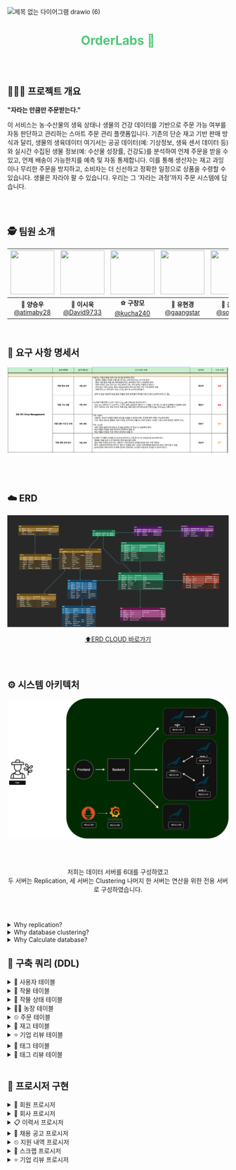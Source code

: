 ![제목 없는 다이어그램 drawio (6)](https://github.com/user-attachments/assets/ef0f38de-3cbd-496c-9786-5433ce05b41c)
<h1 align="center" style="color: #50C878;"> OrderLabs 🌿</h1>


<br><br>




## 🧑🏻‍🌾 프로젝트 개요

<div>
  
  **"자라는 만큼만 주문받는다."** <br>
</div>

이 서비스는 농·수산물의 생육 상태나 생물의 건강 데이터를 기반으로 주문 가능 여부를 
자동 판단하고 관리하는 스마트 주문 관리 플랫폼입니다. 
기존의 단순 재고 기반 판매 방식과 달리, 생물의 생육데이터 여기서는 공공 데이터(예: 
기상정보, 생육 센서 데이터 등)와 실시간 수집된 생물 정보(예: 수산물 성장률, 건강도)를 
분석하여 언제 주문을 받을 수 있고, 언제 배송이 가능한지를 예측 및 자동 통제합니다. 
이를 통해 생산자는 재고 과잉이나 무리한 주문을 방지하고, 소비자는 더 신선하고 정확한 
일정으로 상품을 수령할 수 있습니다. 
생물은 자라야 팔 수 있습니다. 우리는 그 ‘자라는 과정’까지 주문 시스템에 담습니다.

<br><br>

## 🕵️ 팀원 소개

<div align="center">

|   <img src="https://avatars.githubusercontent.com/u/149382180?v=4" width="100" height="100"/>   |   <img src="https://avatars.githubusercontent.com/u/96688099?v=4" width="100" height="100"/>   | <img src="https://avatars.githubusercontent.com/u/195714592?v=4" width="100" height="100"/>  |  <img src="https://avatars.githubusercontent.com/u/92301360?v=4" width="100" height="100"/>  |    <img src="https://avatars.githubusercontent.com/u/201225844?v=4" width="100" height="100"/>      |
| :--------------------------------------------------------: | :--------------------------------------------------------: | :--------------------------------------------------------: | :------------------------------------------------------: | :----------------------------------------------------------: |
| 🐰 **양승우**<br/>[@atimaby28](https://github.com/miyad927) | 🧶 **이시욱**<br/>[@David9733](https://github.com/David9733) | ⚽ **구창모**<br/>[@kucha240](https://github.com/kucha240) | 🐢 **유현경**<br/>[@gaangstar](https://github.com/gaangstar) | 🐉 **윤소민**<br/>[@somminn](https://github.com/somminn) |

</div>
<br>

## 📝 요구 사항 명세서
![요구사항2](./02_요구사항%20정의서.png)

<br><br>

## ☁️ ERD
![OrderLabs-erd](./03_ERD.png)
<div align=center>
  
  [⬆️ERD CLOUD 바로가기](https://www.erdcloud.com/d/GjgSeJRtpNC9jNFpG)
</div>

<br><br>

## ⚙️ 시스템 아키텍처
<img width="1324" alt="전체" src="./04_Architecture.png">

<br><br>

<div align=center>
    저희는 데이터 서버를 6대를 구성하였고 <br>
    두 서버는 Replication, 세 서버는 Clustering 나머지 한 서버는 연산을 위한 전용 서버로 구성하였습니다.
</div>

<br><br>

<details>
  <summary>Why replication?</summary>
  <br>
    운영 서버는 단일 DB 장애 시 전체 서비스가 중단되는 것을 막기 위해 Data Replication을 사용했습니다. 예를 들어, Master-Slave 구조로 구성해서 Master 장애 시 Slave로 자동 전환(Failover)이 가능하도록 했습니다. 이를 통해 서비스의 가용성과 안정성을 최우선으로 하였습니다.
  <br>
</details>

<details>
  <summary>Why database clustering?</summary>
  <br>
    작물 상태나 온도, 습도, 일사량 등의 실시간 기상 데이터가 끊기면 자동화 시스템이 오작동할 수 있어, 클러스터로 장애 대비를 했습니다.

</details>

<details>
  <summary>Why Calculate database?</summary>
  <br>
    운영 DB에 부하를 주지 않고 분석 작업과 계산 작업을 수행하기 위해 별도의 데이터베이스를 사용했습니다. 시계열 데이터를 다룬다는 점과 집계 쿼리를 반복 수행하기 위해, 운영 서비스 성능에 영향을 주지 않도록 했습니다.

</details>

<h2>📌 구축 쿼리 (DDL)</h2>

<details><summary> 🙆 사용자 테이블</summary><div dir="auto">
  <div class="highlight highlight-source-sql notranslate position-relative overflow-auto" dir="auto" data-snippet-clipboard-copy-content="CREATE TABLE users (
    id BIGINT AUTO_INCREMENT PRIMARY KEY,
    name VARCHAR(10) NOT NULL,
    email VARCHAR(20) NOT NULL UNIQUE,
    birth_date DATETIME NOT NULL, 
    phone_number VARCHAR(13) UNIQUE,
    created_at datetime NOT NULL DEFAULT CURRENT_TIMESTAMP,
    home_number VARCHAR(20) UNIQUE,
    address VARCHAR(50) NOT NULL,
    role ENUM('일반 사용자', '생산자') NOT NULL,
    password_hash VARCHAR(100) NOT NULL
);">
<pre><span class="pl-k">CREATE</span> <span class="pl-k">TABLE</span> <span class="pl-en">users</span> (
    id <span class="pl-k">BIGINT</span> <span class="pl-k">AUTO_INCREMENT</span> <span class="pl-k">PRIMARY KEY</span>,
    name <span class="pl-k">VARCHAR</span>(<span class="pl-c1">10</span>) <span class="pl-k">NOT NULL</span>,
    email <span class="pl-k">VARCHAR</span>(<span class="pl-c1">20</span>) <span class="pl-k">NOT NULL</span> <span class="pl-k">UNIQUE</span>,
    birth_date <span class="pl-k">DATETIME</span> <span class="pl-k">NOT NULL</span>, 
    phone_number <span class="pl-k">VARCHAR</span>(<span class="pl-c1">13</span>) <span class="pl-k">UNIQUE</span>,
    created_at <span class="pl-k">DATETIME</span> <span class="pl-k">NOT NULL</span> <span class="pl-k">DEFAULT</span> <span class="pl-c1">CURRENT_TIMESTAMP</span>,
    home_number <span class="pl-k">VARCHAR</span>(<span class="pl-c1">20</span>) <span class="pl-k">UNIQUE</span>,
    address <span class="pl-k">VARCHAR</span>(<span class="pl-c1">50</span>) <span class="pl-k">NOT NULL</span>,
    role <span class="pl-k">ENUM</span>(<span class="pl-s">'일반 사용자'</span>, <span class="pl-s">'생산자'</span>) <span class="pl-k">NOT NULL</span>,
    password_hash <span class="pl-k">VARCHAR</span>(<span class="pl-c1">100</span>) <span class="pl-k">NOT NULL</span>
)</pre>
</div>
</details>
<details><summary>🍅 작물 테이블</summary><div dir="auto">
  <div class="highlight highlight-source-sql notranslate position-relative overflow-auto" dir="auto" data-snippet-clipboard-copy-content="CREATE TABLE Crops (
    id INT NOT NULL,
    farm_id BIGINT NOT NULL,
    user_id BIGINT NOT NULL,
    item_name VARCHAR(50),
    start_date DATE,
    area DATE,
    status ENUM('growing', 'finished', 'discarded'),
    PRIMARY KEY (id, farm_id),
    FOREIGN KEY (user_id) REFERENCES users(id),
    FOREIGN KEY (farm_id) REFERENCES Farm(farm_id)
);">
<pre><span class="pl-k">CREATE</span> <span class="pl-k">TABLE</span> <span class="pl-en">Crops</span> (
    id <span class="pl-k">INT</span> <span class="pl-k">NOT NULL</span>,
    farm_id <span class="pl-k">BIGINT</span> <span class="pl-k">NOT NULL</span>,
    user_id <span class="pl-k">BIGINT</span> <span class="pl-k">NOT NULL</span>,
    item_name <span class="pl-k">VARCHAR</span>(<span class="pl-c1">50</span>),
    start_date <span class="pl-k">DATE</span>,
    area <span class="pl-k">DATE</span>,
    status <span class="pl-k">ENUM</span>(<span class="pl-s">'growing'</span>, <span class="pl-s">'finished'</span>, <span class="pl-s">'discarded'</span>),
    <span class="pl-k">PRIMARY KEY</span> (id, farm_id),
    <span class="pl-k">FOREIGN KEY</span> (user_id) <span class="pl-k">REFERENCES</span> users(id),
    <span class="pl-k">FOREIGN KEY</span> (farm_id) <span class="pl-k">REFERENCES</span> Farm(farm_id)
)</pre>
</div>
</details>
<details><summary>🌿 작물 상태 테이블</summary><div dir="auto">
  <div class="highlight highlight-source-sql notranslate position-relative overflow-auto" dir="auto" data-snippet-clipboard-copy-content="CREATE TABLE crops_state (
    id INT AUTO_INCREMENT,
    crops_id INT NOT NULL,
    crops_state ENUM('growing', 'finished', 'discarded'),
    growth_size FLOAT,
    health_state VARCHAR(50),
    sow_start_date DATE,
    price FLOAT,
    PRIMARY KEY (id),
    FOREIGN KEY (crops_id) REFERENCES crops(id)
);">
<pre><span class="pl-k">CREATE</span> <span class="pl-k">TABLE</span> <span class="pl-en">crops_state</span> (
    id <span class="pl-k">INT</span> <span class="pl-k">AUTO_INCREMENT</span>,
    crops_id <span class="pl-k">INT</span> <span class="pl-k">NOT NULL</span>,
    crops_state <span class="pl-k">ENUM</span>(<span class="pl-s">'growing'</span>, <span class="pl-s">'finished'</span>, <span class="pl-s">'discarded'</span>),
    growth_size <span class="pl-k">FLOAT</span>,
    health_state <span class="pl-k">VARCHAR</span>(<span class="pl-c1">50</span>),
    sow_start_date <span class="pl-k">DATE</span>,
    price <span class="pl-k">FLOAT</span>,
    <span class="pl-k">PRIMARY KEY</span> (id),
    <span class="pl-k">FOREIGN KEY</span> (crops_id) <span class="pl-k">REFERENCES</span> crops(id)
)</pre>
</div>
</div>
</details>
<details><summary>👨‍🌾 농장 테이블</summary></details>
<details><summary>⏲ 주문 테이블</summary></details>
<details><summary>📎 재고 테이블</summary></details>
<details><summary>⭐ 기업 리뷰 테이블</summary></details>
<details><summary>🔖 태그 테이블</summary></details>
<details><summary>🔖 태그 리뷰 테이블</summary></details>

<br>

<h2>📌 프로시저 구현</h2>

<details><summary>🙆 회원 프로시저</summary></details>
<details><summary>🏢 회사 프로시저</summary></details>
<details><summary>📋 이력서 프로시저</summary></details>
<details><summary>📣 채용 공고 프로시저</summary></details>
<details><summary>⏲ 지원 내역 프로시저</summary></details>
<details><summary>📎 스크랩 프로시저</summary></details>
<details><summary>⭐ 기업 리뷰 프로시저</summary></details>


